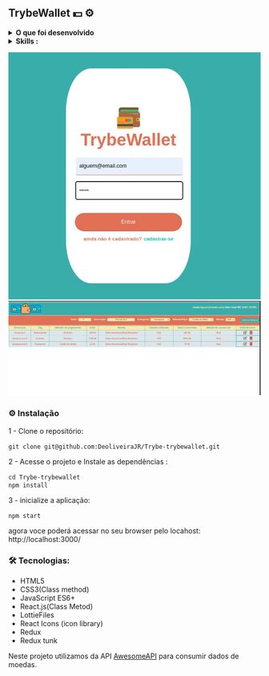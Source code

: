## TrybeWallet :dollar: :gear:

<details>
  <summary><strong>O que foi desenvolvido</strong></summary><br />

  Neste projeto eu pude desenvolver uma carteira de controle de gastos com conversor de moedas, onde ao utilizar essa aplicação um usuário deverá ser capaz de:

  - Adicionar, remover e editar um gasto;
  - Visualizar uma tabelas com seus gastos;
  - Visualizar o total de gastos convertidos para uma moeda de escolha;
</details>

<details>
  <summary><strong> Skills :</strong></summary><br />

Neste projeto, validei skills como:

- Criar um _store_ Redux em aplicações React

- Criar _reducers_ no Redux em aplicações React

- Criar _actions_ no Redux em aplicações React

- Criar _dispatchers_ no Redux em aplicações React

- Conectar Redux aos componentes React

- Criar _actions_ assíncronas na sua aplicação React que faz uso de Redux.
</details>

![desktop preview-login](assets/front-login.jpeg)
![desktop preview-wallet](assets/trybewallet-home.jpeg)

### :gear: Instalação

1 - Clone o repositório:

```
git clone git@github.com:DeoliveiraJR/Trybe-trybewallet.git
```

2 - Acesse o projeto e Instale as dependências :

```
cd Trybe-trybewallet
npm install
```

3 - inicialize a aplicação:

```
npm start
```

agora voce poderá acessar no seu browser pelo locahost: http://localhost:3000/


### 🛠️ Tecnologias:

* HTML5
* CSS3(Class method)
* JavaScript ES6+
* React.js(Class Metod)
* LottieFiles
* React Icons (icon library)
* Redux
* Redux tunk

Neste projeto utilizamos da API [AwesomeAPI](https://docs.awesomeapi.com.br/api-de-moedas) para consumir dados de moedas.
